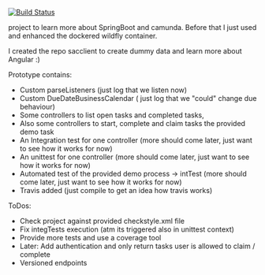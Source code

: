 [![Build Status](https://travis-ci.com/Alex-Ph/sac.svg?branch=master)](https://travis-ci.com/Alex-Ph/sac)

project to learn more about SpringBoot and camunda. Before that I just used and enhanced the dockered wildfly container.

I created the repo sacclient to create dummy data and learn more about Angular :)

Prototype contains:
- Custom parseListeners (just log that we listen now)
- Custom DueDateBusinessCalendar ( just log that we "could" change due behaviour)
- Some controllers to list open tasks and completed tasks, 
- Also some controllers to start, complete and claim tasks the provided demo task
- An Integration test for one controller (more should come later, just want to see how it works for now)
- An unittest for one controller (more should come later, just want to see how it works for now)
- Automated test of the provided demo process -> intTest (more should come later, just want to see how it works for now)
- Travis added (just compile to get an idea how travis works)

ToDos:
- Check project against provided checkstyle.xml file
- Fix integTests execution (atm its triggered also in unittest context)
- Provide more tests and use a coverage tool
- Later: Add authentication and only return tasks user is allowed to claim / complete
- Versioned endpoints